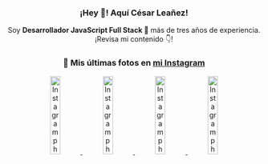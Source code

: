 <div align="center">

<h3>¡Hey 👋! Aquí César Leañez!</h3>

<p>Soy <strong>Desarrollador JavaScript Full Stack 🚀</strong> más de tres años de experiencia.<br />¡Revisa mi contenido 👇!</p>

### 📸 Mis últimas fotos en [mi Instagram](https://instagram.com/cesarsoftware.dev)


<a href='https://instagram.com/p/DICt8_ruj1K' target='_blank'>
  <img width='20%' src='https://instagram.fcmn2-1.fna.fbcdn.net/v/t51.2885-15/487811720_2261442050918393_7784971145546330846_n.jpg?stp=dst-jpg_e15_tt6&efg=eyJ2ZW5jb2RlX3RhZyI6IkNMSVBTLmltYWdlX3VybGdlbi42NDB4MTE1Ni5zZHIuZjcxODc4LmRlZmF1bHRfY292ZXJfZnJhbWUifQ&_nc_ht=instagram.fcmn2-1.fna.fbcdn.net&_nc_cat=105&_nc_oc=Q6cZ2QFmJDXVLDr1Ulnk5OSVN5peNJj2RaIciqJ4MTurrOu_o2mU7pCtj0HG0cqbQFhg8hY&_nc_ohc=wn7tbL0-f6sQ7kNvwEhAO5q&_nc_gid=aT_7-xoel2weeAigVH6heA&edm=ACWDqb8BAAAA&ccb=7-5&ig_cache_key=MzYwMzY0NDc1NTQ5MDc4MjUzOA%3D%3D.3-ccb7-5&oh=00_AfGn_aMx-NhxPpEq2eXnlBqfSr4dDfaTkMvDetDHSs1WCQ&oe=67F8DB61&_nc_sid=ee9879' alt='Instagram photo' />
</a>
<a href='https://instagram.com/p/DIAOH7MuTdG' target='_blank'>
  <img width='20%' src='https://instagram.fcmn3-2.fna.fbcdn.net/v/t51.2885-15/487701094_964176539225257_203758693226461245_n.jpg?stp=dst-jpg_e15_tt6&efg=eyJ2ZW5jb2RlX3RhZyI6IkNMSVBTLmltYWdlX3VybGdlbi42NDB4MTE1Ni5zZHIuZjcxODc4LmRlZmF1bHRfY292ZXJfZnJhbWUifQ&_nc_ht=instagram.fcmn3-2.fna.fbcdn.net&_nc_cat=101&_nc_oc=Q6cZ2QFmJDXVLDr1Ulnk5OSVN5peNJj2RaIciqJ4MTurrOu_o2mU7pCtj0HG0cqbQFhg8hY&_nc_ohc=zJN51k4BGUwQ7kNvwH0cp-1&_nc_gid=aT_7-xoel2weeAigVH6heA&edm=ACWDqb8BAAAA&ccb=7-5&ig_cache_key=MzYwMjk0MTgxOTE0ODEyMTkyNg%3D%3D.3-ccb7-5&oh=00_AfGN0o53z1URhvZ5etegyE09CJjiNicszfYIjCCVjjJsdQ&oe=67F8ED18&_nc_sid=ee9879' alt='Instagram photo' />
</a>
<a href='https://instagram.com/p/DHtKENeumyc' target='_blank'>
  <img width='20%' src='https://instagram.fcmn2-2.fna.fbcdn.net/v/t51.2885-15/486620439_1373071664043671_6215675251976925620_n.jpg?stp=dst-jpg_e15_tt6&efg=eyJ2ZW5jb2RlX3RhZyI6IkNMSVBTLmltYWdlX3VybGdlbi42NDB4MTE0Ni5zZHIuZjcxODc4LmRlZmF1bHRfY292ZXJfZnJhbWUifQ&_nc_ht=instagram.fcmn2-2.fna.fbcdn.net&_nc_cat=111&_nc_oc=Q6cZ2QFmJDXVLDr1Ulnk5OSVN5peNJj2RaIciqJ4MTurrOu_o2mU7pCtj0HG0cqbQFhg8hY&_nc_ohc=0SgmNf_9VUIQ7kNvwFy2m9a&_nc_gid=aT_7-xoel2weeAigVH6heA&edm=ACWDqb8BAAAA&ccb=7-5&ig_cache_key=MzU5NzU3NTk0NzE1NjA5MDAxMg%3D%3D.3-ccb7-5&oh=00_AfEF41EFRthmi_ovh541OrrFExliMLlCWOYDbBCCHEA4hg&oe=67F902A4&_nc_sid=ee9879' alt='Instagram photo' />
</a>
<a href='https://instagram.com/p/DG56-A2MYRH' target='_blank'>
  <img width='20%' src='https://instagram.fcmn2-1.fna.fbcdn.net/v/t51.2885-15/482937859_17909133159097059_4067759707531801866_n.jpg?stp=dst-jpg_e35_tt6&efg=eyJ2ZW5jb2RlX3RhZyI6IkZFRUQuaW1hZ2VfdXJsZ2VuLjIxNjB4MTIxNS5zZHIuZjc1NzYxLmRlZmF1bHRfaW1hZ2UifQ&_nc_ht=instagram.fcmn2-1.fna.fbcdn.net&_nc_cat=103&_nc_oc=Q6cZ2QFmJDXVLDr1Ulnk5OSVN5peNJj2RaIciqJ4MTurrOu_o2mU7pCtj0HG0cqbQFhg8hY&_nc_ohc=kVitf6Vdvj8Q7kNvwHIX5x3&_nc_gid=aT_7-xoel2weeAigVH6heA&edm=ACWDqb8BAAAA&ccb=7-5&ig_cache_key=MzU4MzE1NDMyNjc2NDM1NjY3OQ%3D%3D.3-ccb7-5&oh=00_AfGWKetA7skQffzdNb9pZWkMLvBUblWlyhMbimH_mI2OmQ&oe=67F901E9&_nc_sid=ee9879' alt='Instagram photo' />
</a>

</div>
